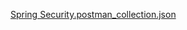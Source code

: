[Spring Security.postman_collection.json](https://github.com/Nurbo336/Spring-Security/files/14805329/Spring.Security.postman_collection.json)

